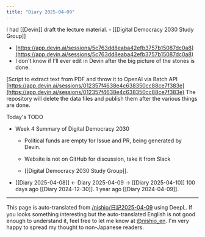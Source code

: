 ```yaml
---
title: "Diary 2025-04-09"
---
```



I had [[Devin]] draft the lecture material.
    - [[Digital Democracy 2030 Study Group]]
- [https://app.devin.ai/sessions/5c763dd8eaba42efb3757b15087dc0a8](https://app.devin.ai/sessions/5c763dd8eaba42efb3757b15087dc0a8)
- I don't know if I'll ever edit in Devin after the big picture of the stones is done.


[Script to extract text from PDF and throw it to OpenAI via Batch API
[https://app.devin.ai/sessions/012357f4638e4c638350cc88ce7f383e](https://app.devin.ai/sessions/012357f4638e4c638350cc88ce7f383e)
The repository will delete the data files and publish them after the various things are done.

Today's TODO
- Week 4 Summary of Digital Democracy 2030
    - Political funds are empty for Issue and PR, being generated by Devin.
    - Website is not on GitHub for discussion, take it from Slack

    - [[Digital Democracy 2030 Study Group]].

- [[Diary 2025-04-08]] ← Diary 2025-04-09 → [[Diary 2025-04-10]]
100 days ago [[Diary 2024-12-30]].
1 year ago [[Diary 2024-04-09]].
---
This page is auto-translated from [/nishio/日記2025-04-09](https://scrapbox.io/nishio/日記2025-04-09) using DeepL. If you looks something interesting but the auto-translated English is not good enough to understand it, feel free to let me know at [@nishio_en](https://twitter.com/nishio_en). I'm very happy to spread my thought to non-Japanese readers.